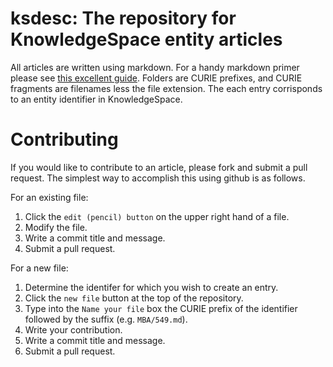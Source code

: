 # ksdesc: The repository for KnowledgeSpace entity articles

All articles are written using markdown. For a handy markdown primer please see [this excellent guide](https://github.com/adam-p/markdown-here/wiki/Markdown-Cheatsheet).
Folders are CURIE prefixes, and CURIE fragments are filenames less the file extension.
The each entry corrisponds to an entity identifier in KnowledgeSpace.

# Contributing
If you would like to contribute to an article, please fork and submit a pull request.
The simplest way to accomplish this using github is as follows. 

For an existing file:
 1. Click the `edit (pencil) button` on the upper right hand of a file.
 2. Modify the file.
 3. Write a commit title and message.
 4. Submit a pull request.

For a new file:
 1. Determine the identifer for which you wish to create an entry.
 2. Click the `new file` button at the top of the repository.
 3. Type into the `Name your file` box the CURIE prefix of the identifier followed by the suffix (e.g. `MBA/549.md`).
 4. Write your contribution.
 5. Write a commit title and message.
 6. Submit a pull request.

